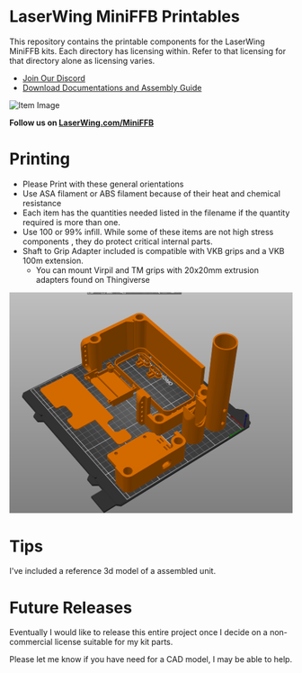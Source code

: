 # LaserWing MiniFFB Printables
This repository contains the printable components for the LaserWing MiniFFB kits. Each directory has licensing within. Refer to that licensing for that directory alone as licensing varies.

* [Join Our Discord](https://discord.gg/2JPRUfcS5h)
* [Download Documentations and Assembly Guide](Documentations/Guide.pdf)

![Item Image](Images/P1000005.png)

**Follow us on [LaserWing.com/MiniFFB](LaserWing.com/MiniFFB)**

# Printing
* Please Print with these general orientations
* Use ASA filament or ABS filament because of their heat and chemical resistance
* Each item has the quantities needed listed in the filename if the quantity required is more than one.
* Use 100 or 99% infill. While some of these items are not high stress components , they do protect critical internal parts.
* Shaft to Grip Adapter included is compatible with VKB grips and a VKB 100m extension. 
	* You can mount Virpil and TM grips with 20x20mm extrusion adapters found on Thingiverse

![Build Plate](Images/printing_example.png)

# Tips

I've included a reference 3d model of a assembled unit. 

# Future Releases
Eventually I would like to release this entire project once I decide on a non-commercial license suitable for my kit parts.

Please let me know if you have need for a CAD model, I may be able to help. 
